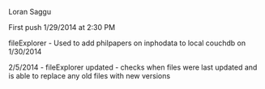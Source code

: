 Loran Saggu

First push 1/29/2014 at 2:30 PM

fileExplorer - Used to add philpapers on inphodata to local couchdb on 1/30/2014

2/5/2014 - fileExplorer updated - checks when files were last updated and is able to replace any old files with new versions